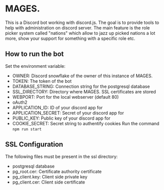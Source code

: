 # MAGES.
This is a Discord bot working with discord.js.
The goal is to provide tools to help with administration on discord server. The main feature is the role picker system called "nations" which allow to jazz up picked nations a lot more, show your support for something with a specific role etc.

## How to run the bot
Set the environment variable:
* OWNER: Discord snowflake of the owner of this instance of MAGES.
* TOKEN: The token of the bot
* DATABASE_STRING: Connection string for the postgresql database
* SSL_DIRECTORY: Directory where MAGES. SSL certificates are stored
* WEBPORT: Port for the local webserver (default 80)
* oAuth2
 * APPLICATION_ID: ID of your discord app for 
 * APPLICATION_SECRET: Secret of your discord app for 
 * PUBLIC_KEY: Public key of your discord app for
* COOKIE_SECRET: Secret string to authentify cookies
Run the command `npm run start`

## SSL Configuration
The following files must be present in the ssl directory:
* postgresql database
 * pg_root.cer: Certificate authority certificate
 * pg_client.key: Client side private key
 * pg_client.cer: Client side certificate